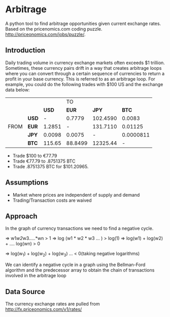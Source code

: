 Arbitrage
=========

A python tool to find arbitrage opportunities given current exchange rates. Based on the pricenomics.com coding puzzle. http://priceonomics.com/jobs/puzzle/.

<h2>Introduction</h2>

Daily trading volume in currency exchange markets often exceeds $1 trillion. 
Sometimes, these currency pairs drift in a way that creates arbitrage loops where you can convert through a certain sequence of currencies to return a profit in your base currency. This is referred to as an arbitrage loop. For example, you could do the following trades with $100 US and the exchange data below:

<table id="rates">
  <tr>
    <td></td>
    <td></td>
    <td></td>
    <td>TO</td>
    <td></td>
    <td></td>
  </tr>
  <tr>
    <td></td>
    <td></td>
    <td><b>USD</b></td>
    <td><b>EUR</b></td>
    <td><b>JPY</b></td>
    <td><b>BTC</b></td>
  </tr>
  <tr>
    <td></td>
    <td><b>USD</b></td>
    <td>-</td>
    <td>0.7779</td>
    <td>102.4590</td>
    <td>0.0083</td>
  </tr>
   <tr>
    <td>FROM</td>
    <td><b>EUR</b></td>
    <td>1.2851</td>
    <td>-</td>
    <td>131.7110</td>
    <td>0.01125</td>
  </tr>
   <tr>
    <td></td>
    <td><b>JPY</b></td>
    <td>0.0098</td>
    <td>0.0075</td>
    <td>-</td>
    <td>0.0000811</td>
  </tr>
   <tr>
    <td></td>
    <td><b>BTC</b></td>
    <td>115.65</td>
    <td>88.8499</td>
    <td>12325.44</td>
    <td>-</td>
  </tr>
</table>

<ul>
<li>Trade $100 to &euro;77.79</li>
<li>Trade &euro;77.79 to .8751375 BTC</li>
<li>Trade .8751375 BTC for $101.20965.</li>
</ul>
	
<h2>Assumptions</h2>
<ul>
	<li>Market where prices are independent of supply and demand</li>
	<li>Trading/Transaction costs are waived</li>
</ul>


<h2>Approach</h2>

In the graph of currency transactions we need to find a negative cycle. 

 => w1*w2*w3.....*wn > 1
 => log (w1 * w2 * w3 ... ) > log(1)
 => log(w1) + log(w2) + .... log(wn) > 0
 
 => log(w<sub>1</sub>) + log(w<sub>2</sub>) + log(w<sub>3</sub>) ... &lt; 0(taking negative logarithms)
 

We can identify a negative cycle in a graph using the Bellman-Ford algorithm and the predecessor array to obtain the chain of transactions involved in the arbitrage loop
 

<h2>Data Source</h2>

The currency exchange rates are pulled from http://fx.priceonomics.com/v1/rates/
